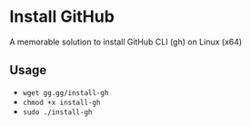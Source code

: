 # Install GitHub
A memorable solution to install GitHub CLI (gh) on Linux (x64)

## Usage
 - `wget gg.gg/install-gh`
 - `chmod +x install-gh`
 - `sudo ./install-gh`
